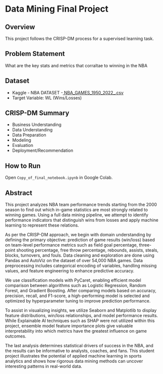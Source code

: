 # Data Mining Final Project

## Overview
This project follows the CRISP-DM process for a supervised learning task.

## Problem Statement
What are the key stats and metrics that corraltae to winning in the NBA
## Dataset
- Kaggle - NBA DATASET -[ NBA_GAMES_1950_2022_.csv](https://www.kaggle.com/datasets/salikhussaini49/nba-dataset?select=NBA_GAMES_1950_2022_.csv)
- Target Variable: WL (Wins/Losses) 

## CRISP-DM Summary
- Business Understanding
- Data Understanding
- Data Preparation
- Modeling
- Evaluation
- Deployment/Recommendation

## How to Run
Open `Copy_of_final_notebook.ipynb` in Google Colab.

## Abstract
This project analyzes NBA team performance trends starting from the 2000 season to find out which in-game statistics are most strongly related to winning games. Using a full data mining pipeline, we attempt to identify performance indicators that distinguish wins from losses and apply machine learning to represent these relations.

As per the CRISP-DM approach, we begin with domain understanding by defining the primary objective: prediction of game results (win/loss) based on team-level performance metrics such as field goal percentage, three-point shooting percentage, free throw percentage, rebounds, assists, steals, blocks, turnovers, and fouls. Data cleaning and exploration are done using Pandas and AutoViz on the dataset of over 54,000 NBA games. Data preprocessing includes categorical encoding of variables, handling missing values, and feature engineering to enhance predictive accuracy.

We use classification models with PyCaret, enabling efficient model comparison between algorithms such as Logistic Regression, Random Forest, and Gradient Boosting. After comparing models based on accuracy, precision, recall, and F1-score, a high-performing model is selected and optimized by hyperparameter tuning to improve prediction performance.

To assist in visualizing insights, we utilize Seaborn and Matplotlib to display feature distributions, win/loss relationships, and model performance results. While Explainable AI techniques such as SHAP were not utilized within this project, ensemble model feature importance plots give valuable interpretability into which metrics have the greatest influence on game outcomes.

The last analysis determines statistical drivers of success in the NBA, and the results can be informative to analysts, coaches, and fans. This student project illustrates the potential of applied machine learning in sports analytics and shows how rigorous data mining methods can uncover interesting patterns in real-world data.

